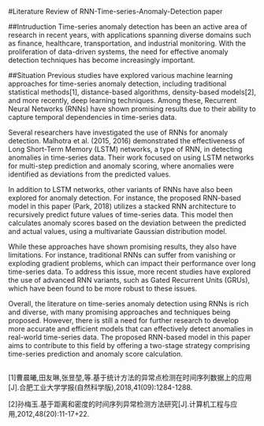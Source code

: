 #Literature Review of RNN-Time-series-Anomaly-Detection paper

##Intruduction
Time-series anomaly detection has been an active area of research in recent years, with applications spanning diverse domains such as finance, healthcare, transportation, and industrial monitoring. With the proliferation of data-driven systems, the need for effective anomaly detection techniques has become increasingly important.

##Situation
Previous studies have explored various machine learning approaches for time-series anomaly detection, including traditional statistical methods[1], distance-based algorithms, density-based models[2], and more recently, deep learning techniques. Among these, Recurrent Neural Networks (RNNs) have shown promising results due to their ability to capture temporal dependencies in time-series data.

Several researchers have investigated the use of RNNs for anomaly detection. Malhotra et al. (2015, 2016) demonstrated the effectiveness of Long Short-Term Memory (LSTM) networks, a type of RNN, in detecting anomalies in time-series data. Their work focused on using LSTM networks for multi-step prediction and anomaly scoring, where anomalies were identified as deviations from the predicted values.

In addition to LSTM networks, other variants of RNNs have also been explored for anomaly detection. For instance, the proposed RNN-based model in this paper (Park, 2018) utilizes a stacked RNN architecture to recursively predict future values of time-series data. This model then calculates anomaly scores based on the deviation between the predicted and actual values, using a multivariate Gaussian distribution model.

While these approaches have shown promising results, they also have limitations. For instance, traditional RNNs can suffer from vanishing or exploding gradient problems, which can impact their performance over long time-series data. To address this issue, more recent studies have explored the use of advanced RNN variants, such as Gated Recurrent Units (GRUs), which have been found to be more robust to these issues.

Overall, the literature on time-series anomaly detection using RNNs is rich and diverse, with many promising approaches and techniques being proposed. However, there is still a need for further research to develop more accurate and efficient models that can effectively detect anomalies in real-world time-series data. The proposed RNN-based model in this paper aims to contribute to this field by offering a two-stage strategy comprising time-series prediction and anomaly score calculation.

##
[1]曹晨曦,田友琳,张昱堃,等.基于统计方法的异常点检测在时间序列数据上的应用[J].合肥工业大学学报(自然科学版),2018,41(09):1284-1288.

[2]孙梅玉.基于距离和密度的时间序列异常检测方法研究[J].计算机工程与应用,2012,48(20):11-17+22.

